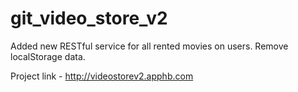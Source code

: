 git_video_store_v2
==================

Added new RESTful service for all rented movies on users.
Remove localStorage data.

Project link - http://videostorev2.apphb.com
